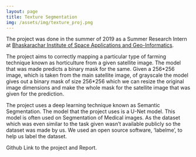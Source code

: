 ```yaml
---
layout: page
title: Texture Segmentation
img: /assets/img/texture_proj.png
---
```

The project was done in the summer of 2019 as a Summer Research Intern at <a href="https://bisag.gujarat.gov.in/">Bhaskarachar Institute of Space Applications and Geo-Informatics</a>.

The project aims to correctly mapping a particular type of farming technique known as horticulture from a given satellite image. The model that was made predicts a binary mask for the same. Given a 256\*256 image, which is taken from the main satellite image, of grayscale the model gives out a binary mask of size 256\*256 which we can resize the original image dimensions and make the whole mask for the satellite image that was given for the prediction. 

The project uses a deep learning technique known as Semantic Segmentation. The model that the project uses is a U-Net model. This model is often used on Segmentation of Medical images. As the dataset which was even similar to the task given wasn’t available publicly so the dataset was made by us. We used an open source software, ‘labelme’, to help us label the dataset.

<div class="social">
  <span class="contacticon center">
    <a href="https://www.github.com/Het-Shah/Texture-segmentation" target="_blank" title="GitHub"><i class="fab fa-github"></i></a>
    <a href="https://drive.google.com/file/d/1Db44TbpPOwdzQ7xUp8GuhXcMqBS2eUCZ/view?usp=sharing" target="_blank" title="Report"><i class="fas fa-file-alt"></i></a>
  </span>
  <div class="col three caption">
    Github Link to the project and Report.
  </div>
</div>